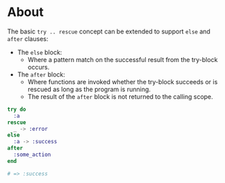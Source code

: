 # About

The basic `try .. rescue` concept can be extended to support `else` and `after` clauses:

- The `else` block:
  - Where a pattern match on the successful result from the try-block occurs.
- The `after` block:
  - Where functions are invoked whether the try-block succeeds or is rescued as long as the program is running.
  - The result of the `after` block is not returned to the calling scope.

```elixir
try do
  :a
rescue
  _ -> :error
else
  :a -> :success
after
  :some_action
end

# => :success
```
